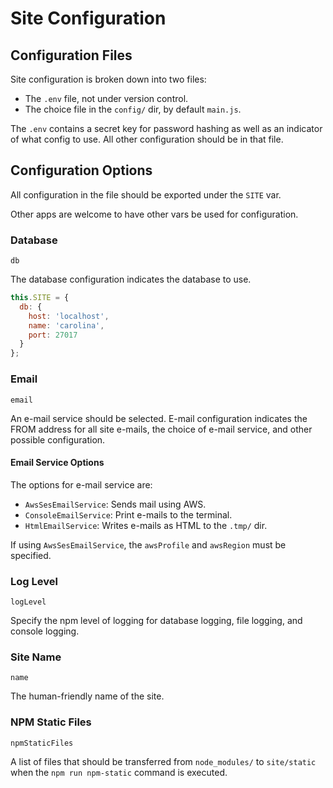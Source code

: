 
# Site Configuration #

## Configuration Files #

Site configuration is broken down into two files:

* The `.env` file, not under version control.
* The choice file in the `config/` dir, by default `main.js`.

The `.env` contains a secret key for password hashing as well as an indicator
of what config to use. All other configuration should be in that file.

## Configuration Options #

All configuration in the file should be exported under the `SITE` var.

Other apps are welcome to have other vars be used for configuration.

### Database #

`db`

The database configuration indicates the database to use.

```js
this.SITE = {
  db: {
    host: 'localhost',
    name: 'carolina',
    port: 27017
  }
};
```

### Email #

`email`

An e-mail service should be selected. E-mail configuration indicates
the FROM address for all site e-mails, the choice of e-mail service,
and other possible configuration.

#### Email Service Options #

The options for e-mail service are:

* `AwsSesEmailService`: Sends mail using AWS.
* `ConsoleEmailService`: Print e-mails to the terminal.
* `HtmlEmailService`: Writes e-mails as HTML to the `.tmp/` dir.

If using `AwsSesEmailService`, the `awsProfile` and `awsRegion` must be
specified.

### Log Level #

`logLevel`

Specify the npm level of logging for database logging, file logging, and
console logging.

### Site Name #

`name`

The human-friendly name of the site.

### NPM Static Files #

`npmStaticFiles`

A list of files that should be transferred from `node_modules/` to `site/static`
when the `npm run npm-static` command is executed.
